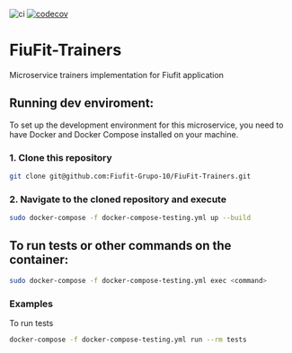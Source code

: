 ![ci](https://github.com/Fiufit-Grupo-10/FiuFit-Trainers/actions/workflows/ci.yml/badge.svg)
[![codecov](https://codecov.io/gh/Fiufit-Grupo-10/FiuFit-Trainers/branch/main/graph/badge.svg?token=RtE2x86dJV)](https://codecov.io/gh/Fiufit-Grupo-10/FiuFit-Trainers)
# FiuFit-Trainers

Microservice trainers implementation for Fiufit application

## Running dev enviroment:

To set up the development environment for this microservice, you need to have Docker and Docker Compose installed on your machine.
### 1. Clone this repository

```bash
git clone git@github.com:Fiufit-Grupo-10/FiuFit-Trainers.git
```
### 2. Navigate to the cloned repository and execute

```bash
sudo docker-compose -f docker-compose-testing.yml up --build
```

## To run tests or other commands on the container:

```bash
sudo docker-compose -f docker-compose-testing.yml exec <command>
```
### Examples

To run tests

```bash
docker-compose -f docker-compose-testing.yml run --rm tests
```

